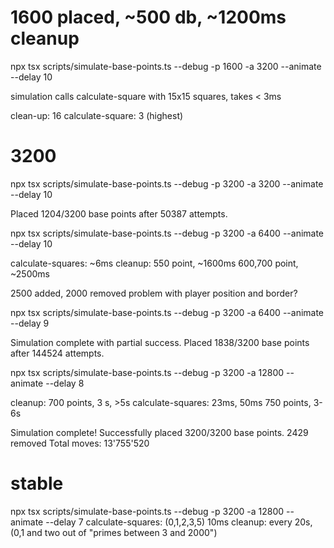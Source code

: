# 1600 placed, ~500 db, ~1200ms cleanup

npx tsx scripts/simulate-base-points.ts --debug -p 1600 -a 3200 --animate  --delay 10

simulation calls calculate-square with 15x15 squares, takes < 3ms

clean-up: 16
calculate-square: 3 (highest)

# 3200

npx tsx scripts/simulate-base-points.ts --debug -p 3200 -a 3200 --animate  --delay 10

Placed 1204/3200 base points after 50387 attempts.

npx tsx scripts/simulate-base-points.ts --debug -p 3200 -a 6400 --animate  --delay 10

calculate-squares: ~6ms
cleanup: 550 point, ~1600ms
600,700 point, ~2500ms

2500 added, 2000 removed
problem with player position and border?

npx tsx scripts/simulate-base-points.ts --debug -p 3200 -a 6400 --animate  --delay 9

Simulation complete with partial success. Placed 1838/3200 base points after 144524 attempts.

npx tsx scripts/simulate-base-points.ts --debug -p 3200 -a 12800 --animate  --delay 8

cleanup: 700 points, 3 s, >5s
calculate-squares: 23ms, 50ms
750 points, 3-6s

Simulation complete! Successfully placed 3200/3200 base points.
2429 removed
Total moves: 13'755'520

# stable

npx tsx scripts/simulate-base-points.ts --debug -p 3200 -a 12800 --animate  --delay 7
calculate-squares: (0,1,2,3,5) 10ms
cleanup: every 20s, (0,1 and two out of "primes between 3 and 2000")